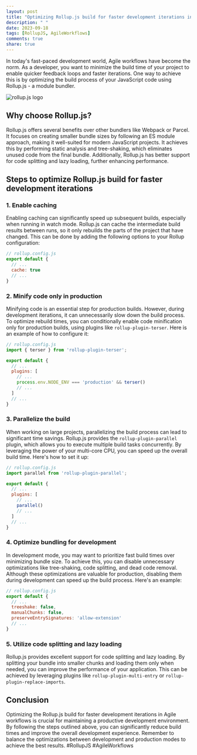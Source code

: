 ```yaml
---
layout: post
title: "Optimizing Rollup.js build for faster development iterations in Agile workflows"
description: " "
date: 2023-09-18
tags: [RollupJS, AgileWorkflows]
comments: true
share: true
---
```


In today's fast-paced development world, Agile workflows have become the norm. As a developer, you want to minimize the build time of your project to enable quicker feedback loops and faster iterations. One way to achieve this is by optimizing the build process of your JavaScript code using Rollup.js - a module bundler.

![rollup.js logo](https://rollupjs.org/assets/img/logo-flat.png)

## Why choose Rollup.js?

Rollup.js offers several benefits over other bundlers like Webpack or Parcel. It focuses on creating smaller bundle sizes by following an ES module approach, making it well-suited for modern JavaScript projects. It achieves this by performing static analysis and tree-shaking, which eliminates unused code from the final bundle. Additionally, Rollup.js has better support for code splitting and lazy loading, further enhancing performance.

## Steps to optimize Rollup.js build for faster development iterations

### 1. Enable caching

Enabling caching can significantly speed up subsequent builds, especially when running in watch mode. Rollup.js can cache the intermediate build results between runs, so it only rebuilds the parts of the project that have changed. This can be done by adding the following options to your Rollup configuration:

```javascript
// rollup.config.js
export default {
  // ...
  cache: true
  // ...
}
```

### 2. Minify code only in production

Minifying code is an essential step for production builds. However, during development iterations, it can unnecessarily slow down the build process. To optimize rebuild times, you can conditionally enable code minification only for production builds, using plugins like `rollup-plugin-terser`. Here is an example of how to configure it:

```javascript
// rollup.config.js
import { terser } from 'rollup-plugin-terser';

export default {
  // ...
  plugins: [
    // ...
    process.env.NODE_ENV === 'production' && terser()
    // ...
  ]
  // ...
}
```

### 3. Parallelize the build

When working on large projects, parallelizing the build process can lead to significant time savings. Rollup.js provides the `rollup-plugin-parallel` plugin, which allows you to execute multiple build tasks concurrently. By leveraging the power of your multi-core CPU, you can speed up the overall build time. Here's how to set it up:

```javascript
// rollup.config.js
import parallel from 'rollup-plugin-parallel';

export default {
  // ...
  plugins: [
    // ...
    parallel()
    // ...
  ]
  // ...
}
```

### 4. Optimize bundling for development

In development mode, you may want to prioritize fast build times over minimizing bundle size. To achieve this, you can disable unnecessary optimizations like tree-shaking, code splitting, and dead code removal. Although these optimizations are valuable for production, disabling them during development can speed up the build process. Here's an example:

```javascript
// rollup.config.js
export default {
  // ...
  treeshake: false,
  manualChunks: false,
  preserveEntrySignatures: 'allow-extension'
  // ...
}
```

### 5. Utilize code splitting and lazy loading

Rollup.js provides excellent support for code splitting and lazy loading. By splitting your bundle into smaller chunks and loading them only when needed, you can improve the performance of your application. This can be achieved by leveraging plugins like `rollup-plugin-multi-entry` or `rollup-plugin-replace-imports`.

## Conclusion

Optimizing the Rollup.js build for faster development iterations in Agile workflows is crucial for maintaining a productive development environment. By following the steps outlined above, you can significantly reduce build times and improve the overall development experience. Remember to balance the optimizations between development and production modes to achieve the best results. #RollupJS #AgileWorkflows